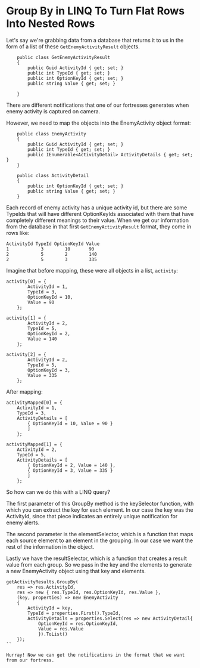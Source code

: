 # Group By in LINQ To Turn Flat Rows Into Nested Rows

Let's say we're grabbing data from a database that returns it to us in the form of a list of these `GetEnemyActivityResult` objects. 
```
    public class GetEnemyActivityResult
    {
        public Guid ActivityId { get; set; }
        public int TypeId { get; set; }
        public int OptionKeyId { get; set; }
        public string Value { get; set; }

    }
```

There are different notifications that one of our fortresses generates when enemy activity is captured on camera. 

However, we need to map the objects into the EnemyActivity object format:

```
    public class EnemyActivity
    {
        public Guid ActivityId { get; set; }
        public int TypeId { get; set; }
        public IEnumerable<ActivityDetail> ActivityDetails { get; set; }
    }

    public class ActivityDetail
    {
        public int OptionKeyId { get; set; }
        public string Value { get; set; }
    }
```

Each record of enemy activity has a unique activity id, but there are some TypeIds that will have different OptionKeyIds associated with them that have completely different meanings to their value. When we get our information from the database in that first `GetEnemyActivityResult` format, they come in rows like:

```
ActivityId TypeId OptionKeyId Value
1            3        10       90
2            5        2        140
2            5        3        335
```

Imagine that before mapping, these were all objects in a list, `activity`:

```
activity[0] = { 
        ActivityId = 1, 
        TypeId = 3, 
        OptionKeyId = 10, 
        Value = 90 
    }; 

activity[1] = { 
        ActivityId = 2, 
        TypeId = 5, 
        OptionKeyId = 2, 
        Value = 140 
    }; 

activity[2] = { 
        ActivityId = 2, 
        TypeId = 5, 
        OptionKeyId = 3, 
        Value = 335 
    }; 
```

After mapping:

```
activityMapped[0] = { 
    ActivityId = 1, 
    TypeId = 3, 
    ActivityDetails = [
        { OptionKeyId = 10, Value = 90 }
        ]
    }; 

activityMapped[1] = {
    ActivityId = 2, 
    TypeId = 5, 
    ActivityDetails = [
        { OptionKeyId = 2, Value = 140 },
        { OptionKeyId = 3, Value = 335 }
        ]
    }; 
```

So how can we do this with a LINQ query? 

The first parameter of this GroupBy method is the keySelector function, with which you can extract the key for each element. In our case the key was the ActivityId, since that piece indicates an entirely unique notification for enemy alerts. 

The second parameter is the elementSelector, which is a function that maps each source element to an element in the grouping. In our case we want the rest of the information in the object. 

Lastly we have the resultSelector, which is a function that creates a result value from each group. So we pass in the key and the elements to generate a new EnemyActivity object using that key and elements. 


```
getActivityResults.GroupBy(
    res => res.ActivityId,
    res => new { res.TypeId, res.OptionKeyId, res.Value },
    (key, properties) => new EnemyActivity
    {
        ActivityId = key,
        TypeId = properties.First().TypeId,
        ActivityDetails = properties.Select(res => new ActivityDetail{
            OptionKeyId = res.OptionKeyId,
            Value = res.Value
            }).ToList()
    });
``

Hurray! Now we can get the notifications in the format that we want from our fortress. 